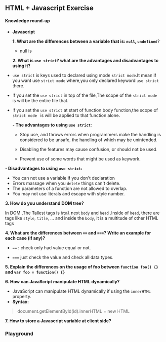 
## HTML + Javascript Exercise

#### Knowledge round-up

- **Javascript**

  **1. What are the differences between a variable that is: `null`, `undefined`**?
 
  - null is 
 
  **2.  What is `use strict`? what are the advantages and disadvantages to using it?**
 
 - `use strict` is keys used to declared using mode `strict mode`.It mean if you want use `strict mode` where,you only declared  keyword ` use strict ` there.

 - If you set the `use strict` in top of the file,The scope of the `strict mode` is will be the entire file that.

 - If you set the `use strict` at start of function body function,the scope of `strict mode ` is will  be applied to that function alone.
	
	**- The advantages to using `use strict`**:

	 + Stop use, and throws errors when programmers make the handling  is considered to be unsafe, the handling of which may be unintended. 
	
	 + Disabling the features may cause confusion, or should not be used.
	 
	 +  Prevent use of some words that might be used as  keywork.
 
  **- Disadvantages to using `use strict`:**
  + You can not use a variable if you don't declaration 
  + Errors massage when you `delete` things  can't delete.
  + The parameters of a function are not allowed to overlap.
  + You may not use literals and escape with style number.
  
**3. How do you understand DOM tree?**
 
  In DOM ,The Tallest tags is `html` next `body`  and `head` .Inside of `head`, there are tags like `style`, `title`, ... and inside the `body`, it is a multitude of other HTML tags

  **4. What are the differences between `==` and `===`? Write an example for each case (if any)?**
  
 - `==` : check only had value equal or not.

 - `===` just check the value and check all data types.
 
  **5. Explain the differences on the usage of foo between `function foo() {}` and `var foo = function() {}`**
  
  **6.  How can JavaScript manipulate HTML dynamically?**
- JavaScript can manipulate HTML dynamically if using the `innerHTML` property.
- **Syntax:**
> document.getElementById(id).innerHTML = new HTML
  
  **7. How to store a Javascript variable at client side?**

### Playground
